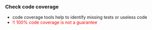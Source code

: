 ### Check code coverage
- code coverage tools help to identify missing tests or useless code
- <span style="color:red">!! 100% code coverage is not a guarantee</span> 
